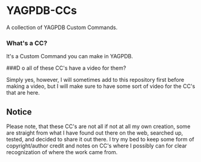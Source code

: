# YAGPDB-CCs
A collection of YAGPDB Custom Commands. 

### What's a CC?

It's a Custom Command you can make in YAGPDB.

###D o all of these CC's have a video for them?

Simply yes, however, I will sometimes add to this repository first before making a video, but I will make sure to have some sort of video for the CC's that are here.

## Notice

Please note, that these CC's are not all if not at all my own creation, some are straight from what I have found out there on the web, searched up, tested, and decided to share it out there.
I try my bed to keep some form of copyright/author credit and notes on CC's where I possibly can for clear recognization of where the work came from.
